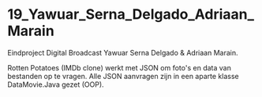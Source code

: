 # 19_Yawuar_Serna_Delgado_Adriaan_Marain

Eindproject Digital Broadcast Yawuar Serna Delgado & Adriaan Marain.

Rotten Potatoes (IMDb clone) werkt met JSON om foto's en data van bestanden op te vragen.
Alle JSON aanvragen zijn in een aparte klasse DataMovie.Java gezet (OOP).
